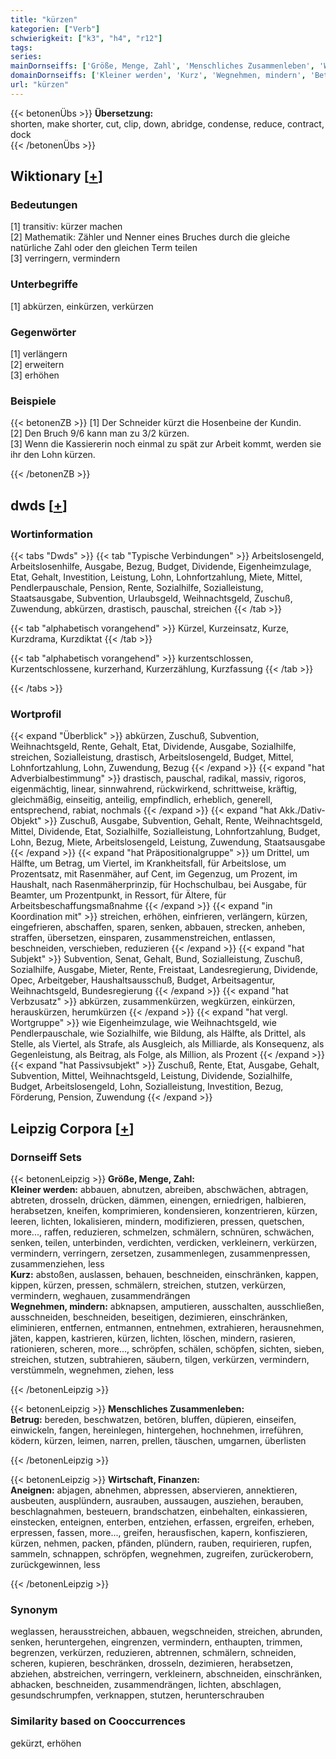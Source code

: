 ```yaml
---
title: "kürzen"
kategorien: ["Verb"]
schwierigkeit: ["k3", "h4", "r12"]
tags:
series:
mainDornseiffs: ['Größe, Menge, Zahl', 'Menschliches Zusammenleben', 'Wirtschaft, Finanzen']
domainDornseiffs: ['Kleiner werden', 'Kurz', 'Wegnehmen, mindern', 'Betrug', 'Aneignen']
url: "kürzen"
---
```


{{< betonenÜbs >}}
**Übersetzung:**  
shorten, make shorter, cut, clip, down, abridge, condense, reduce, contract, dock  
{{< /betonenÜbs >}}

## Wiktionary [[+](https://de.wiktionary.org/wiki/kürzen)]

### Bedeutungen
[1] transitiv: kürzer machen  
[2] Mathematik: Zähler und Nenner eines Bruches durch die gleiche natürliche Zahl oder den gleichen Term teilen  
[3] verringern, vermindern  

### Unterbegriffe
[1] abkürzen, einkürzen, verkürzen  

### Gegenwörter
[1] verlängern  
[2] erweitern  
[3] erhöhen  

### Beispiele
{{< betonenZB >}}
[1] Der Schneider kürzt die Hosenbeine der Kundin.  
[2] Den Bruch 9/6 kann man zu 3/2 kürzen.  
[3] Wenn die Kassiererin noch einmal zu spät zur Arbeit kommt, werden sie ihr den Lohn kürzen.  

{{< /betonenZB >}}


## dwds [[+](https://www.dwds.de/wb/kürzen)]

### Wortinformation
{{< tabs "Dwds" >}}
{{< tab "Typische Verbindungen" >}}
Arbeitslosengeld, Arbeitslosenhilfe, Ausgabe, Bezug, Budget, Dividende, Eigenheimzulage, Etat, Gehalt, Investition, Leistung, Lohn, Lohnfortzahlung, Miete, Mittel, Pendlerpauschale, Pension, Rente, Sozialhilfe, Sozialleistung, Staatsausgabe, Subvention, Urlaubsgeld, Weihnachtsgeld, Zuschuß, Zuwendung, abkürzen, drastisch, pauschal, streichen
{{< /tab >}}

{{< tab "alphabetisch vorangehend" >}}
Kürzel, Kurzeinsatz, Kurze, Kurzdrama, Kurzdiktat
{{< /tab >}}

{{< tab "alphabetisch vorangehend" >}}
kurzentschlossen, Kurzentschlossene, kurzerhand, Kurzerzählung, Kurzfassung
{{< /tab >}}

{{< /tabs >}}

### Wortprofil
{{< expand "Überblick" >}} abkürzen, Zuschuß, Subvention, Weihnachtsgeld, Rente, Gehalt, Etat, Dividende, Ausgabe, Sozialhilfe, streichen, Sozialleistung, drastisch, Arbeitslosengeld, Budget, Mittel, Lohnfortzahlung, Lohn, Zuwendung, Bezug {{< /expand >}}
{{< expand "hat Adverbialbestimmung" >}} drastisch, pauschal, radikal, massiv, rigoros, eigenmächtig, linear, sinnwahrend, rückwirkend, schrittweise, kräftig, gleichmäßig, einseitig, anteilig, empfindlich, erheblich, generell, entsprechend, rabiat, nochmals {{< /expand >}}
{{< expand "hat Akk./Dativ-Objekt" >}} Zuschuß, Ausgabe, Subvention, Gehalt, Rente, Weihnachtsgeld, Mittel, Dividende, Etat, Sozialhilfe, Sozialleistung, Lohnfortzahlung, Budget, Lohn, Bezug, Miete, Arbeitslosengeld, Leistung, Zuwendung, Staatsausgabe {{< /expand >}}
{{< expand "hat Präpositionalgruppe" >}} um Drittel, um Hälfte, um Betrag, um Viertel, im Krankheitsfall, für Arbeitslose, um Prozentsatz, mit Rasenmäher, auf Cent, im Gegenzug, um Prozent, im Haushalt, nach Rasenmäherprinzip, für Hochschulbau, bei Ausgabe, für Beamter, um Prozentpunkt, in Ressort, für Ältere, für Arbeitsbeschaffungsmaßnahme {{< /expand >}}
{{< expand "in Koordination mit" >}} streichen, erhöhen, einfrieren, verlängern, kürzen, eingefrieren, abschaffen, sparen, senken, abbauen, strecken, anheben, straffen, übersetzen, einsparen, zusammenstreichen, entlassen, beschneiden, verschieben, reduzieren {{< /expand >}}
{{< expand "hat Subjekt" >}} Subvention, Senat, Gehalt, Bund, Sozialleistung, Zuschuß, Sozialhilfe, Ausgabe, Mieter, Rente, Freistaat, Landesregierung, Dividende, Opec, Arbeitgeber, Haushaltsausschuß, Budget, Arbeitsagentur, Weihnachtsgeld, Bundesregierung {{< /expand >}}
{{< expand "hat Verbzusatz" >}} abkürzen, zusammenkürzen, wegkürzen, einkürzen, herauskürzen, herumkürzen {{< /expand >}}
{{< expand "hat vergl. Wortgruppe" >}} wie Eigenheimzulage, wie Weihnachtsgeld, wie Pendlerpauschale, wie Sozialhilfe, wie Bildung, als Hälfte, als Drittel, als Stelle, als Viertel, als Strafe, als Ausgleich, als Milliarde, als Konsequenz, als Gegenleistung, als Beitrag, als Folge, als Million, als Prozent {{< /expand >}}
{{< expand "hat Passivsubjekt" >}} Zuschuß, Rente, Etat, Ausgabe, Gehalt, Subvention, Mittel, Weihnachtsgeld, Leistung, Dividende, Sozialhilfe, Budget, Arbeitslosengeld, Lohn, Sozialleistung, Investition, Bezug, Förderung, Pension, Zuwendung {{< /expand >}}

## Leipzig Corpora [[+](https://corpora.uni-leipzig.de/en/res?word=kürzen&corpusId=deu_newscrawl-public_2018)]

### Dornseiff Sets
{{< betonenLeipzig >}}
**Größe, Menge, Zahl:**  
**Kleiner werden:** abbauen, abnutzen, abreiben, abschwächen, abtragen, abtreten, drosseln, drücken, dämmen, einengen, erniedrigen, halbieren, herabsetzen, kneifen, komprimieren, kondensieren, konzentrieren, kürzen, leeren, lichten, lokalisieren, mindern, modifizieren, pressen, quetschen, more..., raffen, reduzieren, schmelzen, schmälern, schnüren, schwächen, senken, teilen, unterbinden, verdichten, verdicken, verkleinern, verkürzen, vermindern, verringern, zersetzen, zusammenlegen, zusammenpressen, zusammenziehen, less  
**Kurz:** abstoßen, auslassen, behauen, beschneiden, einschränken, kappen, kippen, kürzen, pressen, schmälern, streichen, stutzen, verkürzen, vermindern, weghauen, zusammendrängen  
**Wegnehmen, mindern:** abknapsen, amputieren, ausschalten, ausschließen, ausschneiden, beschneiden, beseitigen, dezimieren, einschränken, eliminieren, entfernen, entmannen, entnehmen, extrahieren, herausnehmen, jäten, kappen, kastrieren, kürzen, lichten, löschen, mindern, rasieren, rationieren, scheren, more..., schröpfen, schälen, schöpfen, sichten, sieben, streichen, stutzen, subtrahieren, säubern, tilgen, verkürzen, vermindern, verstümmeln, wegnehmen, ziehen, less  

{{< /betonenLeipzig >}}


{{< betonenLeipzig >}}
**Menschliches Zusammenleben:**  
**Betrug:** bereden, beschwatzen, betören, bluffen, düpieren, einseifen, einwickeln, fangen, hereinlegen, hintergehen, hochnehmen, irreführen, ködern, kürzen, leimen, narren, prellen, täuschen, umgarnen, überlisten  

{{< /betonenLeipzig >}}


{{< betonenLeipzig >}}
**Wirtschaft, Finanzen:**  
**Aneignen:** abjagen, abnehmen, abpressen, abservieren, annektieren, ausbeuten, ausplündern, ausrauben, aussaugen, ausziehen, berauben, beschlagnahmen, besteuern, brandschatzen, einbehalten, einkassieren, einstecken, enteignen, enterben, entziehen, erfassen, ergreifen, erheben, erpressen, fassen, more..., greifen, herausfischen, kapern, konfiszieren, kürzen, nehmen, packen, pfänden, plündern, rauben, requirieren, rupfen, sammeln, schnappen, schröpfen, wegnehmen, zugreifen, zurückerobern, zurückgewinnen, less  

{{< /betonenLeipzig >}}

### Synonym
weglassen, herausstreichen, abbauen, wegschneiden, streichen, abrunden, senken, heruntergehen, eingrenzen, vermindern, enthaupten, trimmen, begrenzen, verkürzen, reduzieren, abtrennen, schmälern, schneiden, scheren, kupieren, beschränken, drosseln, dezimieren, herabsetzen, abziehen, abstreichen, verringern, verkleinern, abschneiden, einschränken, abhacken, beschneiden, zusammendrängen, lichten, abschlagen, gesundschrumpfen, verknappen, stutzen, herunterschrauben


### Similarity based on Cooccurrences
gekürzt, erhöhen

